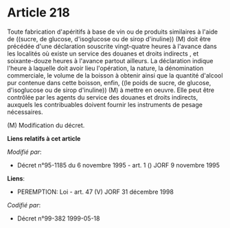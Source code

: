 # Article 218

Toute fabrication d'apéritifs à base de vin ou de produits similaires à l'aide de ((sucre, de glucose, d'isoglucose ou de
sirop d'inuline)) (M) doit être précédée d'une déclaration souscrite vingt-quatre heures à l'avance dans les localités où
existe un service des douanes et droits indirects , et soixante-douze heures à l'avance partout ailleurs. La déclaration
indique l'heure à laquelle doit avoir lieu l'opération, la nature, la dénomination commerciale, le volume de la boisson à
obtenir ainsi que la quantité d'alcool pur contenue dans cette boisson, enfin, ((le poids de sucre, de glucose, d'isoglucose
ou de sirop d'inuline)) (M) à mettre en oeuvre. Elle peut être contrôlée par les agents du service des douanes et droits
indirects, auxquels les contribuables doivent fournir les instruments de pesage nécessaires.

(M) Modification du décret.

**Liens relatifs à cet article**

_Modifié par_:

  - Décret n°95-1185 du 6 novembre 1995 - art. 1 () JORF 9 novembre 1995

**Liens**:

  - PEREMPTION: Loi - art. 47 (V) JORF 31 décembre 1998

_Codifié par_:

  - Décret n°99-382 1999-05-18
